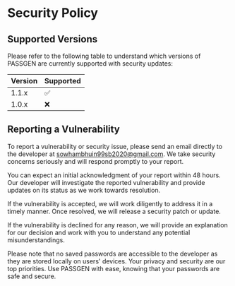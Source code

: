 # Security Policy

## Supported Versions

Please refer to the following table to understand which versions of PASSGEN are currently supported with security updates:

| Version | Supported          |
| ------- | ------------------ |
| 1.1.x   | :white_check_mark: |
| 1.0.x   | :x:                |

## Reporting a Vulnerability

To report a vulnerability or security issue, please send an email directly to the developer at sowhambhuin99sb2020@gmail.com. We take security concerns seriously and will respond promptly to your report.

You can expect an initial acknowledgment of your report within 48 hours. Our developer will investigate the reported vulnerability and provide updates on its status as we work towards resolution.

If the vulnerability is accepted, we will work diligently to address it in a timely manner. Once resolved, we will release a security patch or update.

If the vulnerability is declined for any reason, we will provide an explanation for our decision and work with you to understand any potential misunderstandings.

Please note that no saved passwords are accessible to the developer as they are stored locally on users' devices. Your privacy and security are our top priorities. Use PASSGEN with ease, knowing that your passwords are safe and secure.
